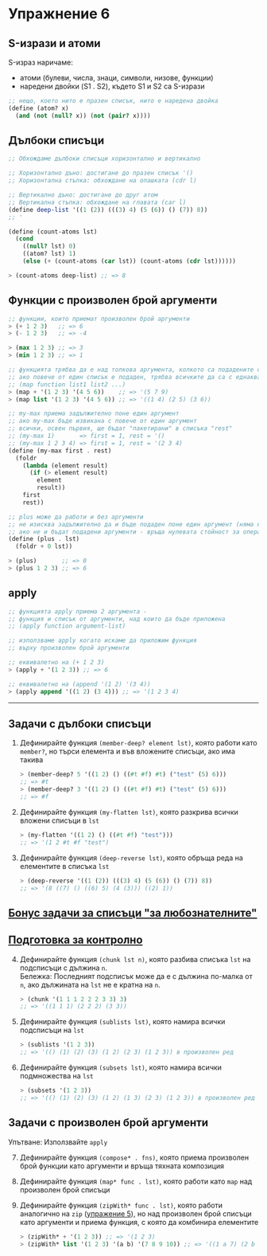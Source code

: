 # Упражнение 6

## S-изрази и атоми

S-израз наричаме:
- атоми (булеви, числа, знаци, символи, низове, функции)
- наредени двойки (S1 . S2), където S1 и S2 са S-изрази

```scheme
;; нещо, което нито е празен списък, нито е наредена двойка
(define (atom? x)
  (and (not (null? x)) (not (pair? x))))
```

## Дълбоки списъци

```scheme
;; Обхождаме дълбоки списъци хоризонтално и вертикално

;; Хоризонтално дъно: достигане до празен списък '()
;; Хоризонтална стъпка: обхождане на опашката (cdr l)

;; Вертикално дъно: достигане до друг атом
;; Вертикална стъпка: обхождане на главата (car l)
(define deep-list '((1 (2)) (((3) 4) (5 (6)) () (7)) 8))
;; '

(define (count-atoms lst)
  (cond
    ((null? lst) 0)
    ((atom? lst) 1)
    (else (+ (count-atoms (car lst)) (count-atoms (cdr lst))))))

> (count-atoms deep-list) ;; => 8
```

## Функции с произволен брой аргументи

```scheme
;; функции, които приемат произволен брой аргументи
> (+ 1 2 3)   ;; => 6
> (- 1 2 3)   ;; => -4

> (max 1 2 3) ;; => 3
> (min 1 2 3) ;; => 1

;; функцията трябва да е над толкова аргумента, колкото са подадените списъци
;; ако повече от един списък е подаден, трябва всичките да са с еднаква дължина
;; (map function list1 list2 ...)
> (map + '(1 2 3) '(4 5 6))    ;; => '(5 7 9)
> (map list '(1 2 3) '(4 5 6)) ;; => '((1 4) (2 5) (3 6))

;; my-max приема задължително поне един аргумент
;; ако my-max бъде извикана с повече от един аргумент
;; всички, освен първия, ще бъдат "пакетирани" в списъка "rest"
;; (my-max 1)       => first = 1, rest = '()
;; (my-max 1 2 3 4) => first = 1, rest = '(2 3 4)
(define (my-max first . rest)
  (foldr
    (lambda (element result)
      (if (> element result)
        element
        result))
    first
    rest))

;; plus може да работи и без аргументи
;; не изисква задължително да и бъде подаден поне един аргумент (няма нищо преди .)
;; ако не и бъдат подадени аргументи - връща нулевата стойност за операцията +
(define (plus . lst)
  (foldr + 0 lst))

> (plus)       ;; => 0
> (plus 1 2 3) ;; => 6
```

## apply

```scheme
;; функцията apply приема 2 аргумента -
;; функция и списък от аргументи, над които да бъде приложена
;; (apply function argument-list)

;; използваме apply когато искаме да приложим функция
;; върху произволен брой аргументи

;; еквивалетно на (+ 1 2 3)
> (apply + '(1 2 3)) ;; => 6

;; еквивалетно на (append '(1 2) '(3 4))
> (apply append '((1 2) (3 4))) ;; => '(1 2 3 4)
```

---

## Задачи с дълбоки списъци

1. Дефинирайте функция `(member-deep? element lst)`, която работи като `member?`, но търси елемента и във вложените списъци, ако има такива

    ```scheme
    > (member-deep? 5 '((1 2) () ((#t #f) #t) ("test" (5) 6)))
    ;; => #t
    > (member-deep? 3 '((1 2) () ((#t #f) #t) ("test" (5) 6)))
    ;; => #f
    ```

2. Дефинирайте функция `(my-flatten lst)`, която разкрива всички вложени списъци в `lst`

    ```scheme
    > (my-flatten '((1 2) () ((#t #f) "test")))
    ;; => '(1 2 #t #f "test")
    ```

3. Дефинирайте функция `(deep-reverse lst)`, която обръща реда на елементите в списъка `lst`

    ```scheme
    > (deep-reverse '((1 (2)) (((3) 4) (5 (6)) () (7)) 8))
    ;; => '(8 ((7) () ((6) 5) (4 (3))) ((2) 1))
    ```

## [Бонус задачи за списъци "за любознателните"](../../extra-lists-tasks.md)

## [Подготовка за контролно](../exams/01-exam/README.md)

4. Дефинирайте функция `(chunk lst n)`, която разбива списъка `lst` на подсписъци с дължина `n`.  
Бележка: Последният подсписък може да е с дължина по-малка от `n`, ако дължината на `lst` не е кратна на `n`.

    ```scheme
    > (chunk '(1 1 1 2 2 2 3 3) 3)
    ;; => '((1 1 1) (2 2 2) (3 3))
    ```

5. Дефинирайте функция `(sublists lst)`, която намира всички подсписъци на `lst`

    ```scheme
    > (sublists '(1 2 3))
    ;; => '(() (1) (2) (3) (1 2) (2 3) (1 2 3)) в произволен ред
    ```

6. Дефинирайте функция `(subsets lst)`, която намира всички подмножества на `lst`

    ```scheme
    > (subsets '(1 2 3))
    ;; => '(() (1) (2) (3) (1 2) (1 3) (2 3) (1 2 3)) в произволен ред
    ```

## Задачи с произволен брой аргументи

Упътване: Използвайте `apply`

7. Дефинирайте функция `(compose* . fns)`, която приема произволен брой функции като аргументи и връща тяхната композиция

8. Дефинирайте функция `(map* func . lst)`, която работи като `map` над произволен брой списъци

9. Дефинирайте функция `(zipWith* func . lst)`, която работи аналогично на `zip` ([упражение 5](../05/README.md)), но над произволен брой списъци като аргументи и приема функция, с която да комбинира елементите

    ```scheme
    > (zipWith* + '(1 2 3)) ;; => '(1 2 3)
    > (zipWith* list '(1 2 3) '(a b) '(7 8 9 10)) ;; => '((1 a 7) (2 b 8))
    ```